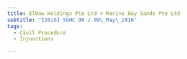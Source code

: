 ```yaml
---
title: Elbow Holdings Pte Ltd v Marina Bay Sands Pte Ltd 
subtitle: "[2016] SGHC 90 / 09\_May\_2016"
tags:
  - Civil Procedure
  - Injunctions

---
```


